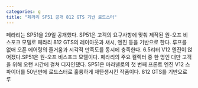 ```yaml
---
categories: g
title: "페라리 SP51 공개 812 GTS 기반 로드스터"
---
```

페라리는 SP51을 29일 공개했다. SP51은 고객의 요구사항에 맞춰 제작된 원-오프 비스포크 모델로 페라리 812 GTS의 레이아웃과 섀시, 엔진 등을 기반으로 한다. 루프를 없애 오픈 에어링의 즐거움과 시각적 만족도를 동시에 충족한다. 6.5리터 V12 엔진이 얹어졌다.SP51은 원-오프 비스포크 모델이다. 페라리의 주요 컬렉터 중 한 명인 대만 고객을 위해 오랜 시간에 걸쳐 디자인됐다. SP51은 마라넬로의 첫 번째 프론트 엔진 V12 스파이더를 50년만에 로드스터로 훌륭하게 재탄생시킨 작품이다. 812 GTS를 기반으로 루